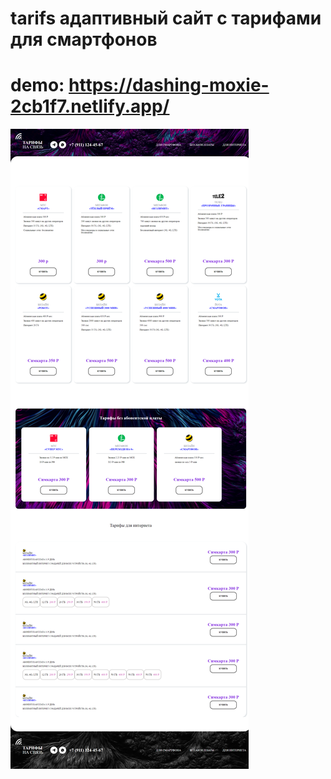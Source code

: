 # tarifs адаптивный сайт с тарифами для смартфонов

# demo: https://dashing-moxie-2cb1f7.netlify.app/

![image](./main.png)

